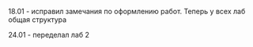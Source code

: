 18.01 - исправил замечания по оформлению работ. Теперь у всех лаб общая структура

24.01 - переделал лаб 2
